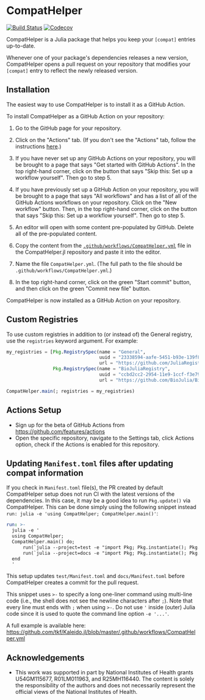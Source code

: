 # CompatHelper

[![Build Status](https://travis-ci.com/bcbi/CompatHelper.jl.svg?branch=master)](https://travis-ci.com/bcbi/CompatHelper.jl)
[![Codecov](https://codecov.io/gh/bcbi/CompatHelper.jl/branch/master/graph/badge.svg)](https://codecov.io/gh/bcbi/CompatHelper.jl)

CompatHelper is a Julia package that helps you keep your `[compat]` entries up-to-date.

Whenever one of your package's dependencies releases a new version, CompatHelper opens a pull request on your repository that modifies your `[compat]` entry to reflect the newly released version.

## Installation

The easiest way to use CompatHelper is to install it as a GitHub Action.

To install CompatHelper as a GitHub Action on your repository:

1. Go to the GitHub page for your repository.


2. Click on the "Actions" tab. (If you don't see the "Actions" tab, follow the instructions [here](#actions-setup).)
3. If you have never set up any GitHub Actions on your repository, you will be brought to a page that says "Get started with GitHub Actions". In the top right-hand corner, click on the button that says "Skip this: Set up a workflow yourself". Then go to step 5.
4. If you have previously set up a GitHub Action on your repository, you will be brought to a page that says "All workflows" and has a list of all of the GitHub Actions workflows on your repository. Click on the "New workflow" button. Then, in the top right-hand corner, click on the button that says "Skip this: Set up a workflow yourself". Then go to step 5.
5. An editor will open with some content pre-populated by GitHub. Delete all of the pre-populated content.
6. Copy the content from the [`.github/workflows/CompatHelper.yml`](.github/workflows/CompatHelper.yml) file in the CompatHelper.jl repository and paste it into the editor.
7. Name the file `CompatHelper.yml`. (The full path to the file should be `.github/workflows/CompatHelper.yml`.)
8. In the top right-hand corner, click on the green "Start commit" button, and then click on the green "Commit new file" button.

CompatHelper is now installed as a GitHub Action on your repository.

## Custom Registries

To use custom registries in addition to (or instead of) the General registry, use the `registries` keyword argument. For example:
```julia
my_registries = [Pkg.RegistrySpec(name = "General",
                                  uuid = "23338594-aafe-5451-b93e-139f81909106",
                                  url = "https://github.com/JuliaRegistries/General.git"),
                 Pkg.RegistrySpec(name = "BioJuliaRegistry",
                                  uuid = "ccbd2cc2-2954-11e9-1ccf-f3e7900901ca",
                                  url = "https://github.com/BioJulia/BioJuliaRegistry.git")]

CompatHelper.main(; registries = my_registries)
```

## Actions Setup
* Sign up for the beta of GitHub Actions from https://github.com/features/actions 
* Open the specific repository, navigate to the Settings tab, click Actions option, check if the Actions is enabled for this repository.


## Updating `Manifest.toml` files after updating compat information

If you check in `Manifest.toml` file(s), the PR created by default CompatHelper setup does not run CI with the latest versions of the dependencies.  In this case, it may be a good idea to run `Pkg.update()` via CompatHelper.  This can be done simply using the following snippet instead `run: julia -e 'using CompatHelper; CompatHelper.main()'`:

```yaml
run: >-
  julia -e '
  using CompatHelper;
  CompatHelper.main() do;
      run(`julia --project=test -e "import Pkg; Pkg.instantiate(); Pkg.update()"`);
      run(`julia --project=docs -e "import Pkg; Pkg.instantiate(); Pkg.update()"`);
  end
  '
```

This setup updates `test/Manifest.toml` and `docs/Manifest.toml` before CompatHelper creates a commit for the pull request.

This snippet uses `>-` to specify a long one-liner command using multi-line code (i.e., the shell does not see the newline characters after `;`).  Note that every line must ends with `;` when using `>-`.  Do not use `'` inside (outer) Julia code since it is used to quote the command line option `-e '...'`.

A full example is available here: https://github.com/tkf/Kaleido.jl/blob/master/.github/workflows/CompatHelper.yml

## Acknowledgements

- This work was supported in part by National Institutes of Health grants U54GM115677, R01LM011963, and R25MH116440. The content is solely the responsibility of the authors and does not necessarily represent the official views of the National Institutes of Health.
